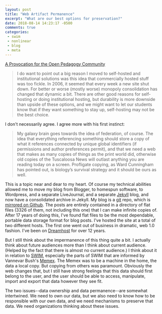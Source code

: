 ```yaml
---
layout: post
title: "Web Artifact Permanence"
excerpt: "What are our best options for preservation?"
date: 2018-08-14 14:23:17 -0500
comments: true
categories: 
 - swim
 - nonlinear
 - blog
 - meta
---
```


[A Provocation for the Open Pedagogy Community](https://hapgood.us/2018/08/10/a-provocation-for-the-open-pedagogy-community/)

>I do want to point out a big reason I moved to self-hosted and institutional solutions was this idea that commercially hosted stuff was too fickle. In 2006, it seemed that every week a new site shut down. For better or worse (mostly worse) monopoly consolidation has changed that dynamic a bit. There are other good reasons for self-hosting or doing institutional hosting, but durability is more downside than upside of these options, and we might want to let our students know that if they want something to stay up, self-hosting may not be the best choice.

I don't necessarily agree. I agree more with his first instinct:

>My galaxy brain goes towards the idea of federation, of course. The idea that everything referencing something should store a copy of what it references connected by unique global identifiers (if permissions and author preferences permit), and that we need a web that makes as many copies of things as the print world did, otherwise old copies of the Tuscaloosa News will outlast anything you are reading today on a screen. Profligate copying, as Ward Cunningham has pointed out, is biology’s survival strategy and it should be ours as well.

This is a topic near and dear to my heart. Of course my technical abilities allowed me to move my blog from Blogger, to homespun software, to Wordpress, and a separate LiveJournal, and a separate [Jekyll](https://jekyllrb.com/) blog, and now have a consolidated archive in Jekyll. My blog is a [git](https://en.wikipedia.org/wiki/Git) repo, which is [mirrored on Github](https://github.com/dealingwith/poole). The posts are entirely contained in a directory of flat files (3326 of them, not including this one) that I can make infinite copies of. After 17 years of doing this, I've found flat files to be the most dependable, portable data storage format for blog posts. I've hosted the site at a total of two different hosts. The first one went out of business in dramatic, web 1.0 fashion. I've been on [Dreamhost](https://www.dreamhost.com/) for over 12 years. 

But I still think about the impermanence of this thing quite a bit. I actually think about future audiences more than I think about current audience. (Helped by the fact that there is almost no current audience.) I think about it in relation to [SWIM]({{site.baseurl}}/categories/swim/), especially the parts of SWIM that are informed by Vannevar Bush's [Memex](https://en.wikipedia.org/wiki/Memex). The Memex was to be a machine in the home, the data a local copy. But copying from others was paramount. Obviously the web changes that, but I still have strong feelings that this data should first belong to the user, and the user should be able to access, manipulate, import and export that data however they see fit.

The two issues--data ownership and data permanence--are somewhat intertwined. We need to own our data, but we also need to know how to be responsible with our own data, and we need mechanisms to preserve that data. We need organizations thinking about these issues.
